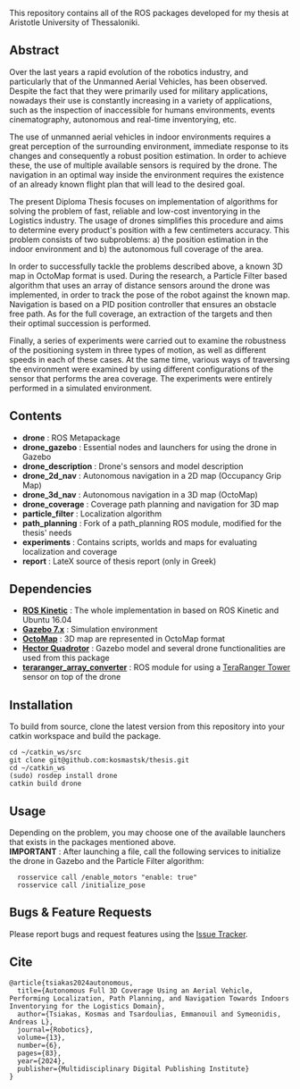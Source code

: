 This repository contains all of the ROS packages developed for my thesis at Aristotle University of Thessaloniki.

## Abstract
Over the last years a rapid evolution of the robotics industry, and particularly that of the Unmanned Aerial Vehicles, has been observed. Despite the fact that they were primarily used for military applications, nowadays their use is constantly increasing in a variety of applications, such as the inspection of inaccessible for humans environments, events cinematography, autonomous and real-time inventorying, etc.

The use of unmanned aerial vehicles in indoor environments requires a great perception of the surrounding environment, immediate response to its changes and consequently a robust position estimation. In order to achieve these, the use of multiple available sensors is required by the drone. The navigation in an optimal way inside the environment requires the existence of an already known flight plan that will lead to the desired goal.

The present Diploma Thesis focuses on implementation of algorithms for solving the problem of fast, reliable and low-cost inventorying in the Logistics industry. The usage of drones simplifies this procedure and aims to determine every product's position with a few centimeters accuracy. This problem consists of two subproblems: a) the position estimation in the indoor environment and b) the autonomous full coverage of the area.

In order to successfully tackle the problems described above, a known 3D map in OctoMap format is used. During the research, a Particle Filter based algorithm that uses an array of distance sensors around the drone was implemented, in order to track the pose of the robot against the known map. Navigation is based on a PID position controller that ensures an obstacle free path. As for the full coverage, an extraction of the targets and then their optimal succession is performed.

Finally, a series of experiments were carried out to examine the robustness of the positioning system in three types of motion, as well as different speeds in each of these cases. At the same time, various ways of traversing the environment were examined by using different configurations of the sensor that performs the area coverage. The experiments were entirely performed in a simulated environment.

## Contents
* **drone** : ROS Metapackage
* **drone_gazebo** : Essential nodes and launchers for using the drone in Gazebo  
* **drone_description** : Drone's sensors and model description  
* **drone_2d_nav** : Autonomous navigation in a 2D map (Occupancy Grip Map)  
* **drone_3d_nav** : Autonomous navigation in a 3D map (OctoMap)  
* **drone_coverage** : Coverage path planning and navigation for 3D map  
* **particle_filter** : Localization algorithm  
* **path_planning** : Fork of a path_planning ROS module, modified for the thesis' needs  
* **experiments** : Contains scripts, worlds and maps for evaluating localization and coverage  
* **report** : LateX source of thesis report (only in Greek)  


## Dependencies
* **[ROS Kinetic](https://wiki.ros.org/kinetic)** : The whole implementation in based on ROS Kinetic and Ubuntu 16.04
* **[Gazebo 7.x](https://wiki.ros.org/gazebo)** : Simulation environment
* **[OctoMap](https://octomap.github.io)** : 3D map are represented in OctoMap format
* **[Hector Quadrotor](https://wiki.ros.org/hector_quadrotor)** : Gazebo model and several drone functionalities are used from this package
* **[teraranger_array_converter](https://github.com/kosmastsk/teraranger_array_converter)** : ROS module for using a [TeraRanger Tower](https://www.terabee.com/shop/lidar-tof-multi-directional-arrays/teraranger-tower/) sensor on top of the drone


## Installation
To build from source, clone the latest version from this repository into your catkin workspace and build the package.
```
cd ~/catkin_ws/src
git clone git@github.com:kosmastsk/thesis.git
cd ~/catkin_ws
(sudo) rosdep install drone
catkin build drone
```

## Usage
Depending on the problem, you may choose one of the available launchers that exists in the packages mentioned above.  
**IMPORTANT** : After launching a file, call the following services to initialize the drone in Gazebo and the Particle Filter algorithm:
```
  rosservice call /enable_motors "enable: true"  
  rosservice call /initialize_pose  
```

## Bugs & Feature Requests

Please report bugs and request features using the [Issue Tracker](https://github.com/kosmastsk/thesis/issues).

## Cite

    @article{tsiakas2024autonomous,
      title={Autonomous Full 3D Coverage Using an Aerial Vehicle, Performing Localization, Path Planning, and Navigation Towards Indoors Inventorying for the Logistics Domain},
      author={Tsiakas, Kosmas and Tsardoulias, Emmanouil and Symeonidis, Andreas L},
      journal={Robotics},
      volume={13},
      number={6},
      pages={83},
      year={2024},
      publisher={Multidisciplinary Digital Publishing Institute}
    }
